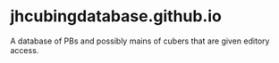 # jhcubingdatabase.github.io
A database of PBs and possibly mains of cubers that are given editory access.
